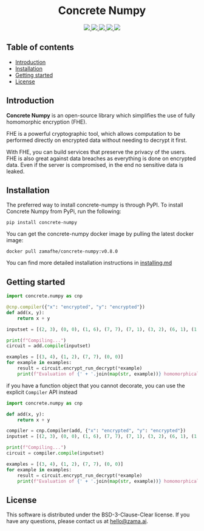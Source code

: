 <div align="center">
  <h1>Concrete Numpy</h1>
</div>

<p align="center">
<!-- Version badge using shields.io -->
  <a href="https://github.com/zama-ai/concrete-numpy/releases">
    <img src="https://img.shields.io/github/v/release/zama-ai/concrete-numpy?style=flat-square">
  </a>
<!-- Link to docs badge using shields.io -->
  <a href="https://docs.zama.ai/concrete-numpy/">
    <img src="https://img.shields.io/badge/read-documentations-yellow?style=flat-square">
  </a>
<!-- Community forum badge using shields.io -->
  <a href="https://community.zama.ai/c/concrete-numpy">
    <img src="https://img.shields.io/badge/community%20forum-available-brightgreen?style=flat-square">
  </a>
<!-- Open source badge using shields.io -->
  <a href="https://docs.zama.ai/concrete-numpy/developer/contributing">
    <img src="https://img.shields.io/badge/we're%20open%20source-contributing.md-blue?style=flat-square">
  </a>
<!-- Follow on twitter badge using shields.io -->
  <a href="https://twitter.com/zama_fhe">
    <img src="https://img.shields.io/twitter/follow/zama_fhe?color=blue&style=flat-square">
  </a>
</p>

## Table of contents

- [Introduction](#Introduction)
- [Installation](#Installation)
- [Getting started](#getting-started)
- [License](#license)

## Introduction

**Concrete Numpy** is an open-source library which simplifies the use of fully homomorphic encryption (FHE).

FHE is a powerful cryptographic tool, which allows computation to be performed directly on encrypted data without needing to decrypt it first.

With FHE, you can build services that preserve the privacy of the users. FHE is also great against data breaches as everything is done on encrypted data. Even if the server is compromised, in the end no sensitive data is leaked.

## Installation

The preferred way to install concrete-numpy is through PyPI. To install Concrete Numpy from PyPi, run the following:

```shell
pip install concrete-numpy
```

You can get the concrete-numpy docker image by  pulling the latest docker image:

```shell
docker pull zamafhe/concrete-numpy:v0.8.0
```

You can find more detailed installation instructions in [installing.md](docs/getting-started/installing.md)

## Getting started

```python
import concrete.numpy as cnp

@cnp.compiler({"x": "encrypted", "y": "encrypted"})
def add(x, y):
    return x + y

inputset = [(2, 3), (0, 0), (1, 6), (7, 7), (7, 1), (3, 2), (6, 1), (1, 7), (4, 5), (5, 4)]

print(f"Compiling...")
circuit = add.compile(inputset)

examples = [(3, 4), (1, 2), (7, 7), (0, 0)]
for example in examples:
    result = circuit.encrypt_run_decrypt(*example)
    print(f"Evaluation of {' + '.join(map(str, example))} homomorphically = {result}")
```

if you have a function object that you cannot decorate, you can use the explicit `Compiler` API instead

```python
import concrete.numpy as cnp

def add(x, y):
    return x + y

compiler = cnp.Compiler(add, {"x": "encrypted", "y": "encrypted"})
inputset = [(2, 3), (0, 0), (1, 6), (7, 7), (7, 1), (3, 2), (6, 1), (1, 7), (4, 5), (5, 4)]

print(f"Compiling...")
circuit = compiler.compile(inputset)

examples = [(3, 4), (1, 2), (7, 7), (0, 0)]
for example in examples:
    result = circuit.encrypt_run_decrypt(*example)
    print(f"Evaluation of {' + '.join(map(str, example))} homomorphically = {result}")
```

## License

This software is distributed under the BSD-3-Clause-Clear license. If you have any questions, please contact us at hello@zama.ai.
